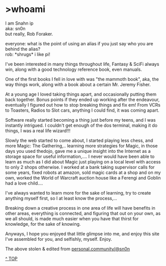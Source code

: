 # &gt;whoami

I am Snahn ip<br />
aka: sn0n <br />
but really, Rob Foraker. 

everyone: what is the point of using an alias if you just say who you are behind the alias?<br />
rob: \*shrugs\* i like pi!

I've been interested in many things throughout life, Fantasy & SciFi always win, along with a good technology reference book, even manuals. 

One of the first books I fell in love with was "the mammoth book", aka, the way things work, along with a book about a certain Mr. Jeremy Fisher. 

At a young age I loved taking things apart, and occasionally putting them back together. Bonus points if they ended up working after the endeavour, eventually I figured out how to stop breaking things and fix em! From VCRs to Toasters, Radios to Slot cars, anything I could find, it was coming apart. 

Software really started becoming a thing just before my teens, and I was instantly intrigued. I couldn't get enough of the dos terminal, making it do things, I was a real life wizard!!! 

Slowly the web started to come about, I started playing less chess, and more Magic: The Gathering,.. learning more strategies for Magic, in those days you used thedojo, gave me a unique insight into the Internet as a storage space for useful information,.... I never would have been able to learn as much as I did about Magic just playing on a local level with access to only 2 shops otherwise. I worked at a bank taking supervisor calls for some years, fixed robots at amazon, sold magic cards at a shop and on my own, worked the World of Warcraft auction house like a Ferengi and Goblin had a love child.... 

I've always wanted to learn more for the sake of learning, try to create anything myself first, so I at least know the process,... 

Breaking down a creative process in one area of life will have benefits in other areas, everything is connected, and figuring that out on your own, as we all should, is made much easier when you have that thirst for knowledge, for the sake of knowing. 

Anyways, I hope you enjoyed that little glimpse into me, and enjoy this site I've assembled for you, and selfishly, myself. Enjoy.

The above stolen & edited from  <a href="https://personal.community/@sn0n">personal.community/@sn0n</a> 


<a class="topOfPage" href="#top" title="Go to the top of this page">^ TOP</a>